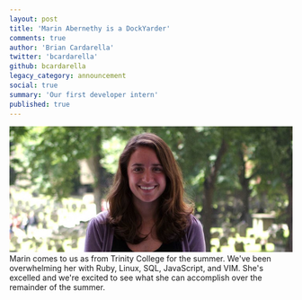 ```yaml
---
layout: post
title: 'Marin Abernethy is a DockYarder'
comments: true
author: 'Brian Cardarella'
twitter: 'bcardarella'
github: bcardarella
legacy_category: announcement
social: true
summary: 'Our first developer intern'
published: true
---
```


![Marin](/images/abernethy.jpg)
Marin comes to us as from Trinity College for the summer. We've been
overwhelming her with Ruby, Linux, SQL, JavaScript, and VIM. She's
excelled and we're excited to see what she can accomplish over the
remainder of the summer.
